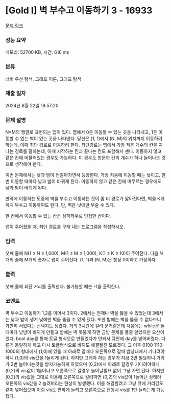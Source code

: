 # [Gold I] 벽 부수고 이동하기 3 - 16933 

[문제 링크](https://www.acmicpc.net/problem/16933) 

### 성능 요약

메모리: 52700 KB, 시간: 616 ms

### 분류

너비 우선 탐색, 그래프 이론, 그래프 탐색

### 제출 일자

2024년 8월 22일 18:57:20

### 문제 설명

<p>N×M의 행렬로 표현되는 맵이 있다. 맵에서 0은 이동할 수 있는 곳을 나타내고, 1은 이동할 수 없는 벽이 있는 곳을 나타낸다. 당신은 (1, 1)에서 (N, M)의 위치까지 이동하려 하는데, 이때 최단 경로로 이동하려 한다. 최단경로는 맵에서 가장 적은 개수의 칸을 지나는 경로를 말하는데, 이때 시작하는 칸과 끝나는 칸도 포함해서 센다. 이동하지 않고 같은 칸에 머물러있는 경우도 가능하다. 이 경우도 방문한 칸의 개수가 하나 늘어나는 것으로 생각해야 한다.</p>

<p>이번 문제에서는 낮과 밤이 번갈아가면서 등장한다. 가장 처음에 이동할 때는 낮이고, 한 번 이동할 때마다 낮과 밤이 바뀌게 된다. 이동하지 않고 같은 칸에 머무르는 경우에도 낮과 밤이 바뀌게 된다.</p>

<p>만약에 이동하는 도중에 벽을 부수고 이동하는 것이 좀 더 경로가 짧아진다면, 벽을 K개 까지 부수고 이동하여도 된다. 단, 벽은 낮에만 부술 수 있다.</p>

<p>한 칸에서 이동할 수 있는 칸은 상하좌우로 인접한 칸이다.</p>

<p>맵이 주어졌을 때, 최단 경로를 구해 내는 프로그램을 작성하시오.</p>

### 입력 

 <p>첫째 줄에 N(1 ≤ N ≤ 1,000), M(1 ≤ M ≤ 1,000), K(1 ≤ K ≤ 10)이 주어진다. 다음 N개의 줄에 M개의 숫자로 맵이 주어진다. (1, 1)과 (N, M)은 항상 0이라고 가정하자.</p>

### 출력 

 <p>첫째 줄에 최단 거리를 출력한다. 불가능할 때는 -1을 출력한다.</p>

### 코멘트

 <p>벽 부수고 이동하기 1,2를 이어서 3이다. 2에서는 언제나 벽을 뚫을 수 있었는데 3에서는 낮과 밤이 생겨 낮에만 벽을 뚫을 수 있게 됐다. 또한 밤에는 벽을 뚫을 수 없다보니 가만히 서있다는 선택지도 생겼다. 거의 3시간에 걸려 푼거같은데 처음에는 while문 돌때마다 낮밤이 바뀌게 만들고 밤에는 벽 못뚫게 하면 금방 문제를 풀줄 알았지만 오산이었다. bool day를 통해 토글 형식으로 만들었다가 안되서 큐안에 day를 넣어버렸다. 다른거 동일하게 하고 다시 토글형식으로 바꿔도 해결될진 모르겠다. 그 이후 
 0100
 1110
 1000의 형태에서 (1,0)에 있을 때 아래로 갈때나 오른쪽으로 갈때 밤상태에서 기다려야하니 (1,0)의 vis값을 1늘리게 된다. 하지만 그래야 하는 경우가 지금 2번 필요하니 거리가 2번 늘어나는것을 방지가능하게 하였으며 (0,2)에서 아래로 갈경우 기다려야하니 (0,2)의 vis값이 1늘어나고 오른쪽으로 갈경우 늘어날필요 없이 그냥 가면 된다. 하지만 (0,2)의 vis값을 그대로 이용해 오른쪽으로 갈려하면 (0,2)의 vis값이 1늘어난 상태라 오른쪽의 vis값을 2 늘려버리는 현상이 발생했다. 이를 해결할려고 그냥 큐에 거리값도 같이 넣어줬으며 이럼 vis도 편하게 늘리고 오른쪽으로 진행시 vis를 1만 늘리는게 가능했다.<p>
 

